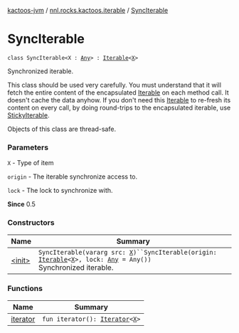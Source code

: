[kactoos-jvm](../../index.md) / [nnl.rocks.kactoos.iterable](../index.md) / [SyncIterable](./index.md)

# SyncIterable

`class SyncIterable<X : `[`Any`](https://kotlinlang.org/api/latest/jvm/stdlib/kotlin/-any/index.html)`> : `[`Iterable`](https://kotlinlang.org/api/latest/jvm/stdlib/kotlin.collections/-iterable/index.html)`<`[`X`](index.md#X)`>`

Synchronized iterable.

This class should be used very carefully. You must understand that
it will fetch the entire content of the encapsulated [Iterable](https://kotlinlang.org/api/latest/jvm/stdlib/kotlin.collections/-iterable/index.html) on each
method call. It doesn't cache the data anyhow. If you don't
need this [Iterable](https://kotlinlang.org/api/latest/jvm/stdlib/kotlin.collections/-iterable/index.html) to re-fresh
its content on every call, by doing round-trips to
the encapsulated iterable, use [StickyIterable](../-sticky-iterable/index.md).

Objects of this class are thread-safe.

### Parameters

`X` - Type of item

`origin` - The iterable synchronize access to.

`lock` - The lock to synchronize with.

**Since**
0.5

### Constructors

| Name | Summary |
|---|---|
| [&lt;init&gt;](-init-.md) | `SyncIterable(vararg src: `[`X`](index.md#X)`)``SyncIterable(origin: `[`Iterable`](https://kotlinlang.org/api/latest/jvm/stdlib/kotlin.collections/-iterable/index.html)`<`[`X`](index.md#X)`>, lock: `[`Any`](https://kotlinlang.org/api/latest/jvm/stdlib/kotlin/-any/index.html)` = Any())`<br>Synchronized iterable. |

### Functions

| Name | Summary |
|---|---|
| [iterator](iterator.md) | `fun iterator(): `[`Iterator`](https://kotlinlang.org/api/latest/jvm/stdlib/kotlin.collections/-iterator/index.html)`<`[`X`](index.md#X)`>` |
